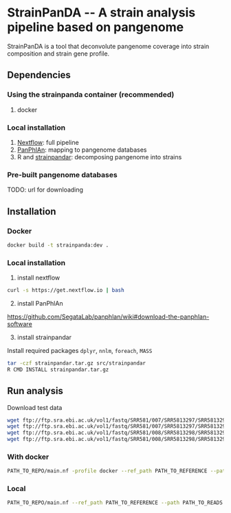 # StrainPanDA -- A strain analysis pipeline based on pangenome

StrainPanDA is a tool that deconvolute pangenome coverage into strain composition and strain gene profile.

## Dependencies

### Using the strainpanda container (recommended)
1. docker

### Local installation
1. [Nextflow](https://www.nextflow.io/): full pipeline
1. [PanPhlAn](https://github.com/segatalab/panphlan): mapping to pangenome databases
1. R and [strainpandar](src/strainpandar): decomposing pangenome into strains

### Pre-built pangenome databases

TODO: url for downloading

## Installation

### Docker

```sh
docker build -t strainpanda:dev .
```

### Local installation

1. install nextflow

```sh
curl -s https://get.nextflow.io | bash
```

2. install PanPhlAn

https://github.com/SegataLab/panphlan/wiki#download-the-panphlan-software

3. install strainpandar

Install required packages `dplyr`, `nnlm`, `foreach`, `MASS`

```sh
tar -czf strainpandar.tar.gz src/strainpandar
R CMD INSTALL strainpandar.tar.gz
```

## Run analysis

Download test data
```sh
wget ftp://ftp.sra.ebi.ac.uk/vol1/fastq/SRR581/007/SRR5813297/SRR5813297_1.fastq.gz
wget ftp://ftp.sra.ebi.ac.uk/vol1/fastq/SRR581/007/SRR5813297/SRR5813297_2.fastq.gz
wget ftp://ftp.sra.ebi.ac.uk/vol1/fastq/SRR581/008/SRR5813298/SRR5813298_1.fastq.gz
wget ftp://ftp.sra.ebi.ac.uk/vol1/fastq/SRR581/008/SRR5813298/SRR5813298_2.fastq.gz
```

### With docker

```sh
PATH_TO_REPO/main.nf -profile docker --ref_path PATH_TO_REFERENCE --path PATH_TO_READS --ref_list SPECIES_FILE 
```

### Local

```sh
PATH_TO_REPO/main.nf --ref_path PATH_TO_REFERENCE --path PATH_TO_READS --ref_list SPECIES_FILE
```
